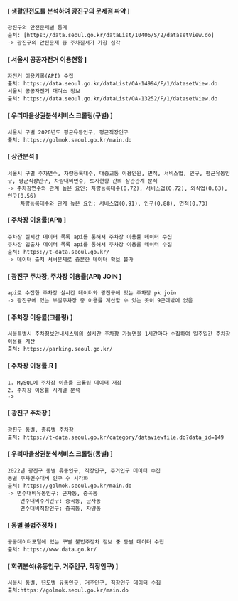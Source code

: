 #### [ 생활안전도를 분석하여 광진구의 문제점 파악 ] 
	광진구의 안전문제별 통계
	출처: [https://data.seoul.go.kr/dataList/10406/S/2/datasetView.do]
	-> 광진구의 안전문제 중 주차질서가 가장 심각

#### [ 서울시 공공자전거 이용현황 ]
	자전거 이용기록(API) 수집
	출처: https://data.seoul.go.kr/dataList/OA-14994/F/1/datasetView.do
	서울시 공공자전거 대여소 정보
	출처: https://data.seoul.go.kr/dataList/OA-13252/F/1/datasetView.do

#### [ 우리마을상권분석서비스 크롤링(구별) ]
	서울시 구별 2020년도 평균유동인구, 평균직장인구
	출처: https://golmok.seoul.go.kr/main.do

#### [ 상관분석 ]
	서울시 구별 주차면수, 차량등록대수, 대중교통 이용인원, 면적, 서비스업, 인구, 평균유동인구, 평균직장인구, 차량대비면수, 토지현황 간의 상관관계 분석
	-> 주차장면수와 관계 높은 요인: 차량등록대수(0.72), 서비스업(0.72), 외식업(0.63), 인구(0.56)
		차량등록대수와 관계 높은 요인: 서비스업(0.91), 인구(0.88), 면적(0.73)

#### [ 주차장 이용률(API) ]
	주차장 실시간 데이터 목록 api를 통해서 주차장 이용률 데이터 수집
	주차장 입출차 데이터 목록 api를 통해서 주차장 이용률 데이터 수집
	출처: https://t-data.seoul.go.kr/
	-> 데이터 출처 서버문제로 충분한 데이터 확보 불가

#### [ 광진구 주차장, 주차장 이용률(API) JOIN ]
	api로 수집한 주차장 실시간 데이터와 광진구에 있는 주차장 pk join
	-> 광진구에 있는 부설주차장 중 이용률 계산할 수 있는 곳이 9군데밖에 없음

#### [ 주차장 이용률(크롤링) ]
	서울특별시 주차정보안내시스템의 실시간 주차장 가능면을 1시간마다 수집하여 일주일간 주차장 이용률 계산
	출처: https://parking.seoul.go.kr/

#### [ 주차장 이용률.R ]
	1. MySQL에 주차장 이용률 크롤링 데이터 저장
	2. 주차장 이용률 시계열 분석  
	-> 

#### [ 광진구 주차장 ]
	광진구 동별, 종류별 주차장
	출처: https://t-data.seoul.go.kr/category/dataviewfile.do?data_id=149

#### [ 우리마을상권분석서비스 크롤링(동별) ]
	2022년 광진구 동별 유동인구, 직장인구, 주거인구 데이터 수집
	동별 주차면수대비 인구 수 시각화	
	출처: https://golmok.seoul.go.kr/main.do
	-> 면수대비유동인구: 군자동, 중곡동
		면수대비주거인구: 중곡동, 군자동
		면수대비직장인구: 중곡동, 자양동

#### [ 동별 불법주정차 ]
	공공데이터포털에 있는 구별 불법주정차 정보 중 동별 데이터 수집
	출처: https://www.data.go.kr/

#### [ 회귀분석(유동인구, 거주인구, 직장인구) ]
	서울시 동별, 년도별 유동인구, 거주인구, 직장인구 데이터 수집
	출처:https://golmok.seoul.go.kr/main.do
